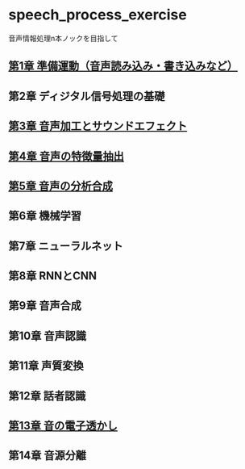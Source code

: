 # speech_process_exercise
音声情報処理n本ノックを目指して

## [第1章 準備運動（音声読み込み・書き込みなど）](https://github.com/tam17aki/speech_process_exercise/tree/master/WarmUp)
## 第2章 ディジタル信号処理の基礎
## [第3章 音声加工とサウンドエフェクト](https://github.com/tam17aki/speech_process_exercise/tree/master/SoundEffect)
## [第4章 音声の特徴量抽出](https://github.com/tam17aki/speech_process_exercise/tree/master/Chapter4_SpeechAnalysis)
## [第5章 音声の分析合成](https://github.com/tam17aki/speech_process_exercise/tree/master/Chapter5_SpeechAnalysisSynthesis)
## 第6章 機械学習
## 第7章 ニューラルネット
## 第8章 RNNとCNN
## 第9章 音声合成
## 第10章 音声認識
## 第11章 声質変換
## 第12章 話者認識
## [第13章 音の電子透かし](https://github.com/tam17aki/speech_process_exercise/tree/master/Chapter12_AudioWatermark)
## 第14章 音源分離
